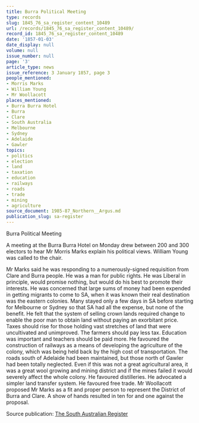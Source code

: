 ```yaml
---
title: Burra Political Meeting
type: records
slug: 1845_76_sa_register_content_10489
url: /records/1845_76_sa_register_content_10489/
record_id: 1845_76_sa_register_content_10489
date: '1857-01-03'
date_display: null
volume: null
issue_number: null
page: '3'
article_type: news
issue_reference: 3 January 1857, page 3
people_mentioned:
- Morris Marks
- William Young
- Mr Woollacott
places_mentioned:
- Burra Burra Hotel
- Burra
- Clare
- South Australia
- Melbourne
- Sydney
- Adelaide
- Gawler
topics:
- politics
- election
- land
- taxation
- education
- railways
- roads
- trade
- mining
- agriculture
source_document: 1985-87_Northern__Argus.md
publication_slug: sa-register
---
```


Burra Political Meeting

A meeting at the Burra Burra Hotel on Monday drew between 200 and 300 electors to hear Mr Morris Marks explain his political views.  William Young was called to the chair.

Mr Marks said he was responding to a numerously-signed requisition from Clare and Burra people.  He was a man for public rights.  He was Liberal in principle, would promise nothing, but would do his best to promote their interests.  He was concerned that large sums of money had been expended in getting migrants to come to SA, when it was known their real destination was the eastern colonies.  Many stayed only a few days in SA before starting for Melbourne or Sydney so that SA had all the expense, but none of the benefit.  He felt that the system of selling crown lands required change to enable the poor man to obtain land without paying an exorbitant price.  Taxes should rise for those holding vast stretches of land that were uncultivated and unimproved.  The farmers should pay less tax.  Education was important and teachers should be paid more.    He favoured the construction of railways as a means of developing the agriculture of the colony, which was being held back by the high cost of transportation.  The roads south of Adelaide had been maintained, but those north of Gawler had been totally neglected.  Even if this was not a great agricultural area, it was a great wool growing and mining district and if the mines failed it would severely affect the whole colony.  He favoured distilleries.  He advocated a simpler land transfer system.  He favoured free trade.  Mr Woollacott proposed Mr Marks as a fit and proper person to represent the District of Burra and Clare.  A show of hands resulted in ten for and one against the proposal.

Source publication: [The South Australian Register](/publications/sa-register/)
